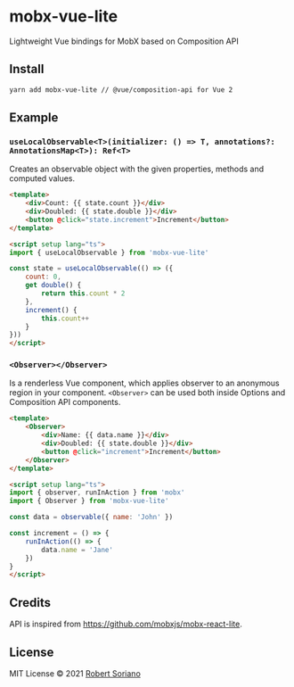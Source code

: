 # mobx-vue-lite

Lightweight Vue bindings for MobX based on Composition API

## Install

```sh
yarn add mobx-vue-lite // @vue/composition-api for Vue 2
```

## Example

### **`useLocalObservable<T>(initializer: () => T, annotations?: AnnotationsMap<T>): Ref<T>`**

Creates an observable object with the given properties, methods and computed values.

```html
<template>
    <div>Count: {{ state.count }}</div>
    <div>Doubled: {{ state.double }}</div>
    <button @click="state.increment">Increment</button>
</template>

<script setup lang="ts">
import { useLocalObservable } from 'mobx-vue-lite'

const state = useLocalObservable(() => ({
    count: 0,
    get double() {
        return this.count * 2
    },
    increment() {
        this.count++
    }
}))
</script>
```

### **`<Observer></Observer>`**

Is a renderless Vue component, which applies observer to an anonymous region in your component. `<Observer>` can be used both inside Options and Composition API components.

```html
<template>
    <Observer>
        <div>Name: {{ data.name }}</div>
        <div>Doubled: {{ state.double }}</div>
        <button @click="increment">Increment</button>
    </Observer>
</template>

<script setup lang="ts">
import { observer, runInAction } from 'mobx'
import { Observer } from 'mobx-vue-lite'

const data = observable({ name: 'John' })

const increment = () => {
    runInAction(() => {
        data.name = 'Jane'
    })
}
</script>
```

## Credits

API is inspired from https://github.com/mobxjs/mobx-react-lite.

## License

MIT License © 2021 [Robert Soriano](https://github.com/wobsoriano)